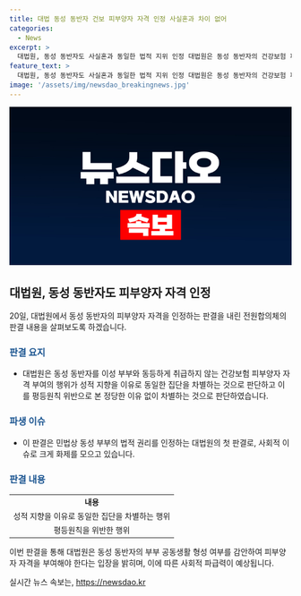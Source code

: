 ```yaml
---
title: 대법 동성 동반자 건보 피부양자 자격 인정 사실혼과 차이 없어
categories:
  - News
excerpt: >
  대법원, 동성 동반자도 사실혼과 동일한 법적 지위 인정 대법원은 동성 동반자의 건강보험 피부양자 자격을 인정하는 판결을 선고했다. 이로써 동성 동반자 역시 혼인 관계와 동등한 법적 지위를 가지게 되었다. 대법원은 피부양자 자격을 인정하지 않는 것을 성적 지향으로 인한 차별로 판단하고, 합리적 이유 없는 불이익 부여는 헌법상 평등원칙을 위반한다고 판단했다. 이 판결은 동성 동반자의 법적 지위에 대한 인정과 함께 인권과 평등에 대한 사회적 시각을 넓히는 의미가 있다.
feature_text: >
  대법원, 동성 동반자도 사실혼과 동일한 법적 지위 인정 대법원은 동성 동반자의 건강보험 피부양자 자격을 인정하는 판결을 선고했다. 이로써 동성 동반자 역시 혼인 관계와 동등한 법적 지위를 가지게 되었다. 대법원은 피부양자 자격을 인정하지 않는 것을 성적 지향으로 인한 차별로 판단하고, 합리적 이유 없는 불이익 부여는 헌법상 평등원칙을 위반한다고 판단했다. 이 판결은 동성 동반자의 법적 지위에 대한 인정과 함께 인권과 평등에 대한 사회적 시각을 넓히는 의미가 있다.
image: '/assets/img/newsdao_breakingnews.jpg'
---
```


<p><img src="/assets/img/newsdao_breakingnews.jpg" alt="koreaapp 속보" /></p>

<h2 data-ke-size="size26">대법원, 동성 동반자도 피부양자 자격 인정</h2>

<p data-ke-size="size16">20일, 대법원에서 동성 동반자의 피부양자 자격을 인정하는 판결을 내린 전원합의체의 판결 내용을 살펴보도록 하겠습니다.</p>

<h3><b><span style="color: #1a5490;">판결 요지</span></b></h3>

<ul>
    <li>대법원은 동성 동반자를 이성 부부와 동등하게 취급하지 않는 건강보험 피부양자 자격 부여의 행위가 성적 지향을 이유로 동일한 집단을 차별하는 것으로 판단하고 이를 평등원칙 위반으로 본 정당한 이유 없이 차별하는 것으로 판단하였습니다.</li>
</ul>

<h3><b><span style="color: #1a5490;">파생 이슈</span></b></h3>

<ul>
    <li>이 판결은 민법상 동성 부부의 법적 권리를 인정하는 대법원의 첫 판결로, 사회적 이슈로 크게 화제를 모으고 있습니다.</li>
</ul>

<h3><b><span style="color: #1a5490;">판결 내용</span></b></h3>

<table>
    <tr>
        <td style="text-align: center; height: 17px;"><b>내용</b></td>
    </tr>
    <tr>
        <td style="text-align: center; height: 17px;">성적 지향을 이유로 동일한 집단을 차별하는 행위</td>
    </tr>
    <tr>
        <td style="text-align: center; height: 17px;">평등원칙을 위반한 행위</td>
    </tr>
</table>

<p data-ke-size="size16">이번 판결을 통해 대법원은 동성 동반자의 부부 공동생활 형성 여부를 감안하여 피부양자 자격을 부여해야 한다는 입장을 밝히며, 이에 따른 사회적 파급력이 예상됩니다.</p>
실시간 뉴스 속보는, <a href="https://newsdao.kr" rel="dofollow">https://newsdao.kr</a>


